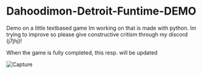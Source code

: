 # Dahoodimon-Detroit-Funtime-DEMO
Demo on a little textbased game Im working on that is made with python. Im trying to improve so please give constructive critism through my discord (j7jhj)!

When the game is fully completed, this resp. will be updated

![Capture](https://github.com/j7jhj/Dahoodimon-Detroit-Funtime-DEMO/assets/157136647/6cfa8532-89fb-46f5-bf46-143ca51d5173)
